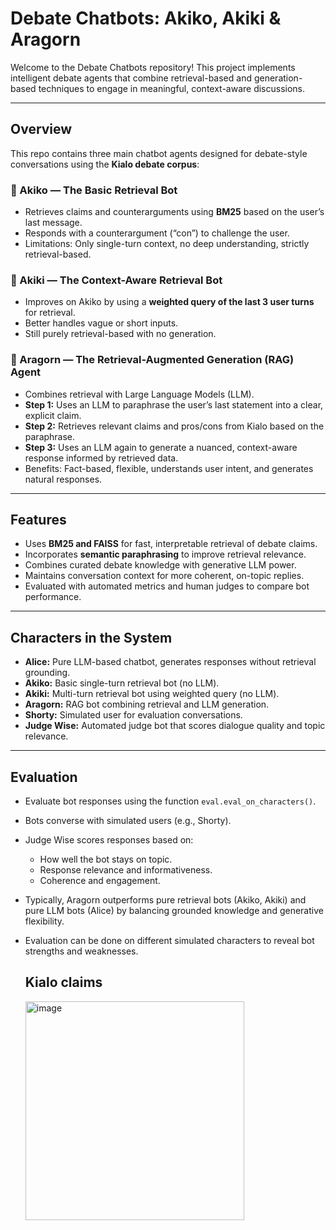 
# Debate Chatbots: Akiko, Akiki & Aragorn

Welcome to the Debate Chatbots repository! This project implements intelligent debate agents that combine retrieval-based and generation-based techniques to engage in meaningful, context-aware discussions.

---

## Overview

This repo contains three main chatbot agents designed for debate-style conversations using the **Kialo debate corpus**:

### 🤖 Akiko — The Basic Retrieval Bot

* Retrieves claims and counterarguments using **BM25** based on the user’s last message.
* Responds with a counterargument (“con”) to challenge the user.
* Limitations: Only single-turn context, no deep understanding, strictly retrieval-based.

### 🤖 Akiki — The Context-Aware Retrieval Bot

* Improves on Akiko by using a **weighted query of the last 3 user turns** for retrieval.
* Better handles vague or short inputs.
* Still purely retrieval-based with no generation.

### 🌟 Aragorn — The Retrieval-Augmented Generation (RAG) Agent

* Combines retrieval with Large Language Models (LLM).
* **Step 1:** Uses an LLM to paraphrase the user’s last statement into a clear, explicit claim.
* **Step 2:** Retrieves relevant claims and pros/cons from Kialo based on the paraphrase.
* **Step 3:** Uses an LLM again to generate a nuanced, context-aware response informed by retrieved data.
* Benefits: Fact-based, flexible, understands user intent, and generates natural responses.

---

## Features

* Uses **BM25 and FAISS** for fast, interpretable retrieval of debate claims.
* Incorporates **semantic paraphrasing** to improve retrieval relevance.
* Combines curated debate knowledge with generative LLM power.
* Maintains conversation context for more coherent, on-topic replies.
* Evaluated with automated metrics and human judges to compare bot performance.
  
---

## Characters in the System

* **Alice:** Pure LLM-based chatbot, generates responses without retrieval grounding.
* **Akiko:** Basic single-turn retrieval bot (no LLM).
* **Akiki:** Multi-turn retrieval bot using weighted query (no LLM).
* **Aragorn:** RAG bot combining retrieval and LLM generation.
* **Shorty:** Simulated user for evaluation conversations.
* **Judge Wise:** Automated judge bot that scores dialogue quality and topic relevance.

---

## Evaluation

* Evaluate bot responses using the function `eval.eval_on_characters()`.
* Bots converse with simulated users (e.g., Shorty).
* Judge Wise scores responses based on:

  * How well the bot stays on topic.
  * Response relevance and informativeness.
  * Coherence and engagement.
* Typically, Aragorn outperforms pure retrieval bots (Akiko, Akiki) and pure LLM bots (Alice) by balancing grounded knowledge and generative flexibility.
* Evaluation can be done on different simulated characters to reveal bot strengths and weaknesses.

  ## Kialo claims

  <img width="350" alt="image" src="https://github.com/user-attachments/assets/e8020d5b-3403-4284-9999-42d5cb2d89dd" />

